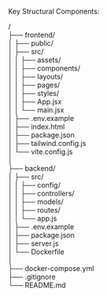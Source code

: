 Key Structural Components:

/  
├── frontend/  
│   ├── public/  
│   ├── src/  
│   │   ├── assets/  
│   │   ├── components/  
│   │   ├── layouts/  
│   │   ├── pages/  
│   │   ├── styles/  
│   │   ├── App.jsx  
│   │   └── main.jsx  
│   ├── .env.example  
│   ├── index.html  
│   ├── package.json  
│   ├── tailwind.config.js  
│   └── vite.config.js  
│  
├── backend/  
│   ├── src/  
│   │   ├── config/  
│   │   ├── controllers/  
│   │   ├── models/  
│   │   ├── routes/  
│   │   └── app.js  
│   ├── .env.example  
│   ├── package.json  
│   ├── server.js  
│   └── Dockerfile  
│  
├── docker-compose.yml  
├── .gitignore  
└── README.md  